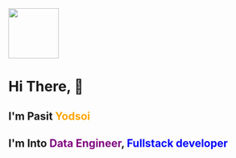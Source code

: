 <img src="https://pasitdev.com/assets/logo.png" width="100">

<h1>Hi There, 👋</h1>
<h2>I'm Pasit <b style="color:orange;">Yodsoi</b></h2>
<h2>
I'm Into <b style="color: purple;">Data Engineer</b>, <b style="color: blue;">Fullstack developer</b>
</h2>
